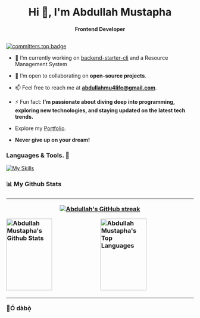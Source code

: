<h1 align="center">Hi 👋, I'm Abdullah Mustapha</h1>
<h4 align="center">Frontend Developer</h3>

##

[![committers.top badge](https://user-badge.committers.top/sierra_leone/abdullah4tech.svg)](https://user-badge.committers.top/sierra_leone/abdullah4tech)

- 🌱 I’m currently working on [backend-starter-cli](https://github.com/abdullah4tech/backend-starter-cli) and a Resource Management System
- 👯 I’m open to collaborating on **open-source projects**.

- 📫 Feel free to reach me at **abdullahmu4life@gmail.com**.

- ⚡ Fun fact: **I’m passionate about diving deep into programming, exploring new technologies, and staying updated on the latest tech trends.**

- Explore my [Portfolio](https://abdullahmustapha.vercel.app/).

- **Never give up on your dream!**

### Languages & Tools. 🚧

[![My Skills](https://skillicons.dev/icons?i=html,css,tailwind,js,typescript,vuejs,fastapi,python,nodejs,git,github,linux,mysql,postman,stackoverflow&perline=13)](#)

<h3>📊 My Github Stats<h3><hr>

<p align="center">
  <a href="https://github.com/abdullah4tech">
    <img src="https://github-readme-streak-stats.herokuapp.com/?user=abdullah4tech&theme=radical&border=7F3FBF&background=0D1117" alt="Abdullah's GitHub streak"/>
  </a>
</p>

<a>
    <a href="https://github.com/abdullah4tech"><img alt="Abdullah Mustapha's Github Stats" src="https://denvercoder1-github-readme-stats.vercel.app/api?username=abdullah4tech&show_icons=true&count_private=true&theme=react&border_color=7F3FBF&bg_color=0D1117&title_color=F85D7F&icon_color=F8D866" height="192px" width="49.5%"/></a>
  <a href="https://github.com/abdullah4tech"><img alt="Abdullah Mustapha's Top Languages" src="https://denvercoder1-github-readme-stats.vercel.app/api/top-langs/?username=abdullah4tech&langs_count=8&layout=compact&theme=react&border_color=7F3FBF&bg_color=0D1117&title_color=F85D7F&icon_color=F8D866" height="192px" width="49.5%"/></a>
  <br/>
</a>

<hr>

👋Ó dàbọ̀
